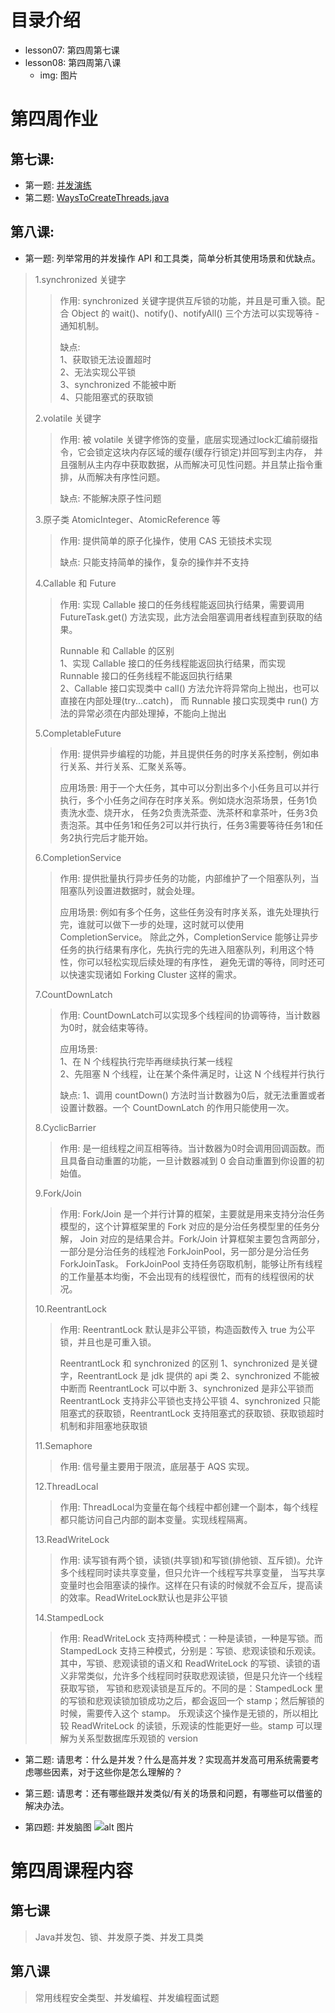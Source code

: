 # 目录介绍
- lesson07: 第四周第七课
- lesson08: 第四周第八课
  - img: 图片

# 第四周作业
## 第七课:
- 第一题: [并发演练](https://github.com/WebbDong/java-concurrent)
- 第二题: [WaysToCreateThreads.java](https://github.com/WebbDong/JAVA-01/blob/main/Week_04/lesson07/WaysToCreateThreads.java)
## 第八课:
- 第一题: 列举常用的并发操作 API 和工具类，简单分析其使用场景和优缺点。  
>  1.synchronized 关键字    
>>   作用: synchronized 关键字提供互斥锁的功能，并且是可重入锁。配合 Object 的 wait()、notify()、notifyAll() 
>>       三个方法可以实现等待 - 通知机制。   
>>
>>   缺点:   
>>     1、获取锁无法设置超时  
>>     2、无法实现公平锁  
>>     3、synchronized 不能被中断  
>>     4、只能阻塞式的获取锁
>
>  2.volatile 关键字
>>   作用: 被 volatile 关键字修饰的变量，底层实现通过lock汇编前缀指令，它会锁定这块内存区域的缓存(缓存行锁定)并回写到主内存，
>>       并且强制从主内存中获取数据，从而解决可见性问题。并且禁止指令重排，从而解决有序性问题。
>>   
>>   缺点: 不能解决原子性问题
> 
> 3.原子类 AtomicInteger、AtomicReference 等
>>   作用: 提供简单的原子化操作，使用 CAS 无锁技术实现
>>
>>   缺点: 只能支持简单的操作，复杂的操作并不支持
> 
> 4.Callable 和 Future
>>   作用: 实现 Callable 接口的任务线程能返回执行结果，需要调用 FutureTask.get() 方法实现，此方法会阻塞调用者线程直到获取的结果。
>> 
>>   Runnable 和 Callable 的区别  
>>   1、实现 Callable 接口的任务线程能返回执行结果，而实现 Runnable 接口的任务线程不能返回执行结果  
>>   2、Callable 接口实现类中 call() 方法允许将异常向上抛出，也可以直接在内部处理(try...catch)，
>       而 Runnable 接口实现类中 run() 方法的异常必须在内部处理掉，不能向上抛出
> 
> 5.CompletableFuture
>>   作用: 提供异步编程的功能，并且提供任务的时序关系控制，例如串行关系、并行关系、汇聚关系等。   
>>
>>   应用场景: 用于一个大任务，其中可以分割出多个小任务且可以并行执行，多个小任务之间存在时序关系。例如烧水泡茶场景，任务1负责洗水壶、烧开水，
>>     任务2负责洗茶壶、洗茶杯和拿茶叶，任务3负责泡茶。其中任务1和任务2可以并行执行，任务3需要等待任务1和任务2执行完后才能开始。
> 
> 6.CompletionService
>>   作用: 提供批量执行异步任务的功能，内部维护了一个阻塞队列，当阻塞队列设置进数据时，就会处理。
>>
>>   应用场景: 例如有多个任务，这些任务没有时序关系，谁先处理执行完，谁就可以做下一步的处理，这时就可以使用 CompletionService。
>>     除此之外，CompletionService 能够让异步任务的执行结果有序化，先执行完的先进入阻塞队列，利用这个特性，你可以轻松实现后续处理的有序性，
>>     避免无谓的等待，同时还可以快速实现诸如 Forking Cluster 这样的需求。
> 
> 7.CountDownLatch
>>   作用: CountDownLatch可以实现多个线程间的协调等待，当计数器为0时，就会结束等待。
>>
>>   应用场景:    
>>   1、在 N 个线程执行完毕再继续执行某一线程    
>>   2、先阻塞 N 个线程，让在某个条件满足时，让这 N 个线程并行执行
>> 
>>   缺点:
>>   1、调用 countDown() 方法时当计数器为0后，就无法重置或者设置计数器。一个 CountDownLatch 的作用只能使用一次。
> 
> 8.CyclicBarrier
>>   作用: 是一组线程之间互相等待。当计数器为0时会调用回调函数。而且具备自动重置的功能，一旦计数器减到 0 会自动重置到你设置的初始值。
>
> 9.Fork/Join
>>   作用: Fork/Join 是一个并行计算的框架，主要就是用来支持分治任务模型的，这个计算框架里的 Fork 对应的是分治任务模型里的任务分解，
>>     Join 对应的是结果合并。Fork/Join 计算框架主要包含两部分，一部分是分治任务的线程池 ForkJoinPool，另一部分是分治任务 ForkJoinTask。
>>     ForkJoinPool 支持任务窃取机制，能够让所有线程的工作量基本均衡，不会出现有的线程很忙，而有的线程很闲的状况。
> 
> 10.ReentrantLock
>>   作用: ReentrantLock 默认是非公平锁，构造函数传入 true 为公平锁，并且也是可重入锁。
>>
>>   ReentrantLock 和 synchronized 的区别
>>   1、synchronized 是关键字，ReentrantLock 是 jdk 提供的 api 类
>>   2、synchronized 不能被中断而 ReentrantLock 可以中断
>>   3、synchronized 是非公平锁而 ReentrantLock 支持非公平锁也支持公平锁
>>   4、synchronized 只能阻塞式的获取锁，ReentrantLock 支持阻塞式的获取锁、获取锁超时机制和非阻塞地获取锁
> 
> 11.Semaphore
>>   作用: 信号量主要用于限流，底层基于 AQS 实现。
> 
> 12.ThreadLocal
>>   作用: ThreadLocal为变量在每个线程中都创建一个副本，每个线程都只能访问自己内部的副本变量。实现线程隔离。 
> 
> 13.ReadWriteLock
>>   作用: 读写锁有两个锁，读锁(共享锁)和写锁(排他锁、互斥锁)。允许多个线程同时读共享变量，但只允许一个线程写共享变量，
>>      当写共享变量时也会阻塞读的操作。这样在只有读的时候就不会互斥，提高读的效率。ReadWriteLock默认也是非公平锁
> 
> 14.StampedLock
>>   作用: ReadWriteLock 支持两种模式：一种是读锁，一种是写锁。而 StampedLock 支持三种模式，分别是：写锁、悲观读锁和乐观读。
>>      其中，写锁、悲观读锁的语义和 ReadWriteLock 的写锁、读锁的语义非常类似，允许多个线程同时获取悲观读锁，但是只允许一个线程获取写锁， 
>>      写锁和悲观读锁是互斥的。不同的是：StampedLock 里的写锁和悲观读锁加锁成功之后，都会返回一个 stamp；然后解锁的时候，需要传入这个 stamp。
>>      乐观读这个操作是无锁的，所以相比较 ReadWriteLock 的读锁，乐观读的性能更好一些。stamp 可以理解为关系型数据库乐观锁的 version
> 
- 第二题: 请思考：什么是并发？什么是高并发？实现高并发高可用系统需要考虑哪些因素，对于这些你是怎么理解的？
> 

- 第三题: 请思考：还有哪些跟并发类似/有关的场景和问题，有哪些可以借鉴的解决办法。
> 

- 第四题: 并发脑图
  ![alt 图片](./lesson08/img/Java并发.png "并发脑图")

# 第四周课程内容
## 第七课
> Java并发包、锁、并发原子类、并发工具类
## 第八课
> 常用线程安全类型、并发编程、并发编程面试题